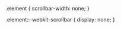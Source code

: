 <!-- For Hidding scroll bar -->

<!-- FOR FIREFOX  -->
.element {
    scrollbar-width: none;
}

<!-- FOR OTHERS BROWSER -->
.element::-webkit-scrollbar {
	display: none;
}
